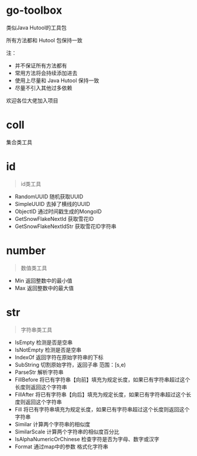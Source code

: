 # go-toolbox

类似Java Hutool的工具包

所有方法都和 Hutool 包保持一致

注：

- 并不保证所有方法都有
- 常用方法将会持续添加进去
- 使用上尽量和 Java Hutool 保持一致
- 尽量不引入其他过多依赖

欢迎各位大佬加入项目

# coll

集合类工具

# id

> id类工具

- RandomUUID 随机获取UUID
- SimpleUUID 去掉了横线的UUID
- ObjectID 通过时间戳生成的MongoID
- GetSnowFlakeNextId 获取雪花ID
- GetSnowFlakeNextIdStr 获取雪花ID字符串

# number

> 数值类工具

- Min 返回整数中的最小值
- Max 返回整数中的最大值

# str

> 字符串类工具

- IsEmpty 检测是否是空串
- IsNotEmpty 检测是否是空串
- IndexOf 返回字符在原始字符串的下标
- SubString 切割原始字符，返回子串 范围：[s,e)
- ParseStr 解析字符串
- FillBefore 将已有字符串【向前】填充为规定长度，如果已有字符串超过这个长度则返回这个字符串
- FillAfter 将已有字符串【向后】填充为规定长度，如果已有字符串超过这个长度则返回这个字符串
- Fill 将已有字符串填充为规定长度，如果已有字符串超过这个长度则返回这个字符串
- Similar 计算两个字符串的相似度
- SimilarScale 计算两个字符串的相似度百分比
- IsAlphaNumericOrChinese  检查字符是否为字母、数字或汉字
- Format 通过map中的参数 格式化字符串